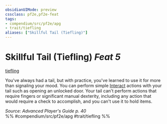 ```yaml
---
obsidianUIMode: preview
cssclass: pf2e,pf2e-feat
tags:
- compendium/src/pf2e/apg
- trait/tiefling
aliases: ["Skillful Tail (Tiefling)"]
---
```

# Skillful Tail (Tiefling)  *Feat 5*  
[tiefling](../../rules/traits/tiefling-b1.md)  


You've always had a tail, but with practice, you've learned to use it for more than signaling your mood. You can perform simple [Interact](../../rules/actions/interact.md) actions with your tail such as opening an unlocked door. Your tail can't perform actions that require fingers or significant manual dexterity, including any action that would require a check to accomplish, and you can't use it to hold items.

*Source: Advanced Player's Guide p. 40*  
%% #compendium/src/pf2e/apg #trait/tiefling %%